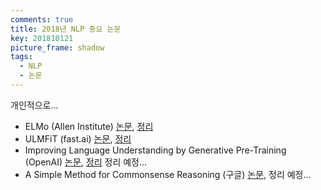 ```yaml
---
comments: true
title: 2018년 NLP 중요 논문
key: 201810121
picture_frame: shadow
tags:
  - NLP
  - 논문
---
```


개인적으로...

<!--more-->

- ELMo (Allen Institute) [논문](https://arxiv.org/pdf/1802.05365.pdf), [정리](http://rokrokss.com/post/2018/10/11/Deep-contextualized-word-representations-%EC%9A%94%EC%95%BD-%EC%A0%95%EB%A6%AC-%EC%84%A4%EB%AA%85-ELMo.html)
- ULMFiT (fast.ai) [논문](https://arxiv.org/pdf/1801.06146.pdf), [정리](http://rokrokss.com/post/2018/07/03/universal-language-model-fine-tuning-for-text-classification-%EC%9A%94%EC%95%BD-%EC%A0%95%EB%A6%AC-%EC%84%A4%EB%AA%85-ULMFiT.html)
- Improving Language Understanding by Generative Pre-Training (OpenAI) [논문](https://s3-us-west-2.amazonaws.com/openai-assets/research-covers/language-unsupervised/language_understanding_paper.pdf), [정리](http://rokrokss.com/post/2018/10/12/Improving-Language-Understanding-by-Generative-Pre-Training-%EC%9A%94%EC%95%BD-%EC%84%A4%EB%AA%85-%EC%A0%95%EB%A6%AC.html) 정리 예정...
- A Simple Method for Commonsense Reasoning (구글) [논문](https://arxiv.org/pdf/1806.02847.pdf), 정리 예정...